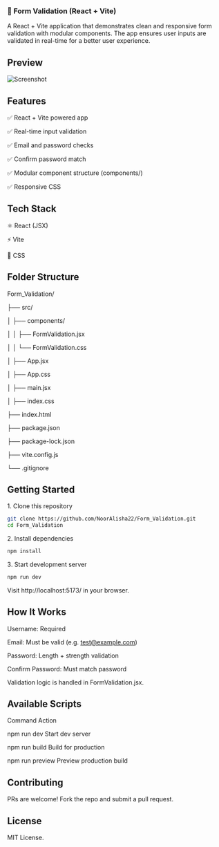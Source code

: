 ### 🚀 Form Validation (React + Vite)
A React + Vite application that demonstrates clean and responsive form validation with modular components. The app ensures user inputs are validated in real-time for a better user experience.

## Preview

![Screenshot](https://github.com/user-attachments/assets/d9d96d9b-e8fc-4a24-869f-e8da00cb407e)


## Features
✅ React + Vite powered app

✅ Real-time input validation

✅ Email and password checks

✅ Confirm password match

✅ Modular component structure (components/)

✅ Responsive CSS

## Tech Stack
⚛ React (JSX)

⚡ Vite

🎨 CSS

## Folder Structure

Form_Validation/

├── src/

│   ├── components/

│   │   ├── FormValidation.jsx

│   │   └── FormValidation.css

│   ├── App.jsx

│   ├── App.css

│   ├── main.jsx

│   ├── index.css

├── index.html

├── package.json

├── package-lock.json

├── vite.config.js

└── .gitignore

## Getting Started
1️. Clone this repository
```bash
git clone https://github.com/NoorAlisha22/Form_Validation.git
cd Form_Validation
```

2️. Install dependencies
```bash
npm install
```

3️. Start development server
```bash
npm run dev
```

Visit http://localhost:5173/ in your browser.

## How It Works
Username: Required

Email: Must be valid (e.g. test@example.com)

Password: Length + strength validation

Confirm Password: Must match password

Validation logic is handled in FormValidation.jsx.

## Available Scripts
Command	Action

npm run dev	Start dev server

npm run build	Build for production

npm run preview	Preview production build

## Contributing
PRs are welcome! Fork the repo and submit a pull request.

## License
MIT License.
